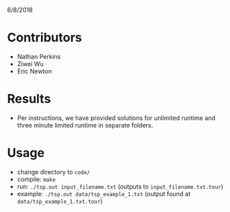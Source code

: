 6/8/2018

# Contributors

- Nathan Perkins
- Ziwei Wu
- Eric Newton

# Results

- Per instructions, we have provided solutions for unlimited runtime and three minute limited runtime in separate folders.

# Usage

- change directory to `code/`
- compile: `make`
- run: `./tsp.out input_filename.txt` (outputs to `input_filename.txt.tour`)
- example: `./tsp.out data/tsp_example_1.txt` (output found at `data/tsp_example_1.txt.tour`)
